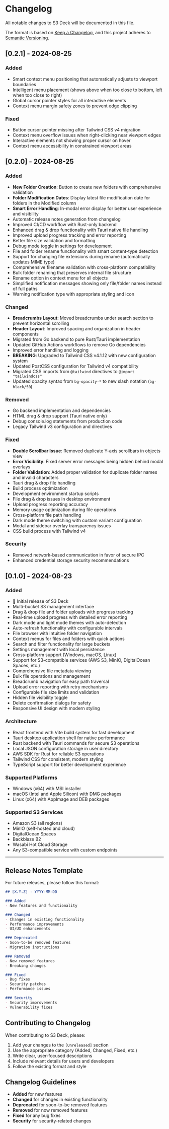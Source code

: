 # Changelog

All notable changes to S3 Deck will be documented in this file.

The format is based on [Keep a Changelog](https://keepachangelog.com/en/1.0.0/),
and this project adheres to [Semantic Versioning](https://semver.org/spec/v2.0.0.html).

## [0.2.1] - 2024-08-25

### Added
- Smart context menu positioning that automatically adjusts to viewport boundaries
- Intelligent menu placement (shows above when too close to bottom, left when too close to right)
- Global cursor pointer styles for all interactive elements
- Context menu margin safety zones to prevent edge clipping

### Fixed
- Button cursor pointer missing after Tailwind CSS v4 migration
- Context menu overflow issues when right-clicking near viewport edges
- Interactive elements not showing proper cursor on hover
- Context menu accessibility in constrained viewport areas

## [0.2.0] - 2024-08-25

### Added
- **New Folder Creation**: Button to create new folders with comprehensive validation
- **Folder Modification Dates**: Display latest file modification date for folders in the Modified column
- **Smart Error Handling**: In-modal error display for better user experience and visibility
- Automatic release notes generation from changelog
- Improved CI/CD workflow with Rust-only backend
- Enhanced drag & drop functionality with Tauri native file handling
- Improved upload progress tracking and error reporting
- Better file size validation and formatting
- Debug mode toggle in settings for development
- File and folder rename functionality with smart content-type detection
- Support for changing file extensions during rename (automatically updates MIME type)
- Comprehensive filename validation with cross-platform compatibility
- Bulk folder renaming that preserves internal file structure
- Rename option in context menu for all objects
- Simplified notification messages showing only file/folder names instead of full paths
- Warning notification type with appropriate styling and icon

### Changed
- **Breadcrumbs Layout**: Moved breadcrumbs under search section to prevent horizontal scrolling
- **Header Layout**: Improved spacing and organization in header components
- Migrated from Go backend to pure Rust/Tauri implementation
- Updated GitHub Actions workflows to remove Go dependencies
- Improved error handling and logging
- **BREAKING**: Upgraded to Tailwind CSS v4.1.12 with new configuration system
- Updated PostCSS configuration for Tailwind v4 compatibility
- Migrated CSS imports from `@tailwind` directives to `@import "tailwindcss"`
- Updated opacity syntax from `bg-opacity-*` to new slash notation (`bg-black/50`)

### Removed
- Go backend implementation and dependencies
- HTML drag & drop support (Tauri native only)
- Debug console.log statements from production code
- Legacy Tailwind v3 configuration and directives

### Fixed
- **Double Scrollbar Issue**: Removed duplicate Y-axis scrollbars in objects view
- **Error Visibility**: Fixed server error messages being hidden behind modal overlays
- **Folder Validation**: Added proper validation for duplicate folder names and invalid characters
- Tauri drag & drop file handling
- Build process optimization
- Development environment startup scripts
- File drag & drop issues in desktop environment
- Upload progress reporting accuracy
- Memory usage optimization during file operations
- Cross-platform file path handling
- Dark mode theme switching with custom variant configuration
- Modal and sidebar overlay transparency issues
- CSS build process with Tailwind v4

### Security
- Removed network-based communication in favor of secure IPC
- Enhanced credential storage security recommendations

## [0.1.0] - 2024-08-23

### Added
- 🎉 Initial release of S3 Deck
- Multi-bucket S3 management interface
- Drag & drop file and folder uploads with progress tracking
- Real-time upload progress with detailed error reporting
- Dark mode and light mode themes with auto-detection
- Auto-refresh functionality with configurable intervals
- File browser with intuitive folder navigation
- Context menus for files and folders with quick actions
- Search and filter functionality for large buckets
- Settings management with local persistence
- Cross-platform support (Windows, macOS, Linux)
- Support for S3-compatible services (AWS S3, MinIO, DigitalOcean Spaces, etc.)
- Comprehensive file metadata viewing
- Bulk file operations and management
- Breadcrumb navigation for easy path traversal
- Upload error reporting with retry mechanisms
- Configurable file size limits and validation
- Hidden file visibility toggle
- Delete confirmation dialogs for safety
- Responsive UI design with modern styling

### Architecture
- React frontend with Vite build system for fast development
- Tauri desktop application shell for native performance
- Rust backend with Tauri commands for secure S3 operations
- Local JSON configuration storage in user directory
- AWS SDK for Rust for reliable S3 operations
- Tailwind CSS for consistent, modern styling
- TypeScript support for better development experience

### Supported Platforms
- Windows (x64) with MSI installer
- macOS (Intel and Apple Silicon) with DMG packages
- Linux (x64) with AppImage and DEB packages

### Supported S3 Services
- Amazon S3 (all regions)
- MinIO (self-hosted and cloud)
- DigitalOcean Spaces
- Backblaze B2
- Wasabi Hot Cloud Storage
- Any S3-compatible service with custom endpoints

---

## Release Notes Template

For future releases, please follow this format:

```markdown
## [X.Y.Z] - YYYY-MM-DD

### Added
- New features and functionality

### Changed
- Changes in existing functionality
- Performance improvements
- UI/UX enhancements

### Deprecated
- Soon-to-be removed features
- Migration instructions

### Removed
- Now removed features
- Breaking changes

### Fixed
- Bug fixes
- Security patches
- Performance issues

### Security
- Security improvements
- Vulnerability fixes
```

## Contributing to Changelog

When contributing to S3 Deck, please:

1. Add your changes to the `[Unreleased]` section
2. Use the appropriate category (Added, Changed, Fixed, etc.)
3. Write clear, user-focused descriptions
4. Include relevant details for users and developers
5. Follow the existing format and style

## Changelog Guidelines

- **Added** for new features
- **Changed** for changes in existing functionality
- **Deprecated** for soon-to-be removed features
- **Removed** for now removed features
- **Fixed** for any bug fixes
- **Security** for security-related changes
